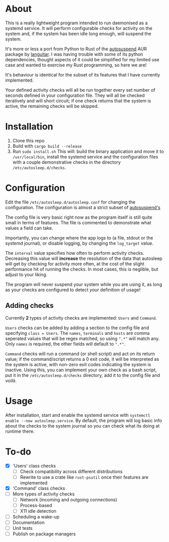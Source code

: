 # About
This is a really lightweight program intended to run daemonised as a systemd service. It will perform configurable checks for activity on the system and, if the system has been idle long enough, will suspend the system.

It's more or less a port from Python to Rust of the [autosuspend](https://github.com/languitar/autosuspend/tree/main) AUR package by [languitar](https://github.com/languitar). I was having trouble with some of its python dependencies, thought aspects of it could be simplified for my limited use case and wanted to exercise my Rust programming, so here we are!

It's behaviour is identical for the subset of its features that I have currently implemented.

Your defined activity checks will all be run together every set number of seconds defined in your configuration file. They will all be checked iteratively and will short circuit; if one check returns that the system is active, the remaining checks will be skipped.

# Installation
1. Clone this repo
2. Build with `cargo build --release`
3. Run `sudo install.sh`
This will: build the binary application and move it to `/usr/local/bin`, install the systemd service and the configuration files with a couple demonstrative checks in the directory `/etc/autosleep.d/checks`.

# Configuration
Edit the file `/etc/autosleep.d/autosleep.conf` for changing the configuration. The configuration is almost a strict subset of [autosuspend's](https://autosuspend.readthedocs.io/en/v4.3.1/)

The config file is very basic right now as the program itself is still quite small in terms of features. The file is commented to demonstrate what values a field can take.

Importantly, you can change where the app logs to (a file, stdout or the systemd journal), or disable logging, by changing the `log_target` value.

The `interval` value specifies how often to perform activity checks. Decreasing this value will **increase** the resolution of the data that autosleep will get by checking for activity more often, at the cost of the slight performance hit of running the checks. In most cases, this is neglible, but adjust to your liking. 

The program will never suspend your system while you are using it, as long as your checks are configured to detect *your* definition of usage!

## Adding checks
Currently **2** types of activity checks are implemented: `Users` and `Command`.

`Users` checks can be added by adding a section to the config file and specifying `class = Users`. The `names`, `terminals` and `hosts` are comma seperated values that will be regex matched, so using `".*"` will match any. Only `names` is required, the other fields will default to `".*"`.

`Command` checks will run a command (or shell script) and act on its return value; if the command/script returns a 0 exit code, it will be interpreted as the system is active, with non-zero exit codes indicating the system is inactive. Using this, you can implement your own check as a bash script, put it in the `/etc/autosleep.d/checks` directory, add it to the config file and *voilà*.

# Usage
After installation, start and enable the systemd service with `systemctl enable --now autosleep.service`. By default, the program will log basic info about the checks to the system journal so you can check what its doing at runtime there.

# To-do
- [x] 'Users' class checks
  - [ ] Check compatibility across different distributions
  - [ ] Rewrite to use a crate like `rust-psutil` once their features are implemented
- [x] 'Command' class checks
- [ ] More types of activity checks
  - [ ] Network (incoming and outgoing connections)
  - [ ] Process-based
  - [ ] X11 idle detection
- [ ] Scheduling a wake-up
- [ ] Documentation
- [ ] Unit tests
- [ ] Publish on package managers
